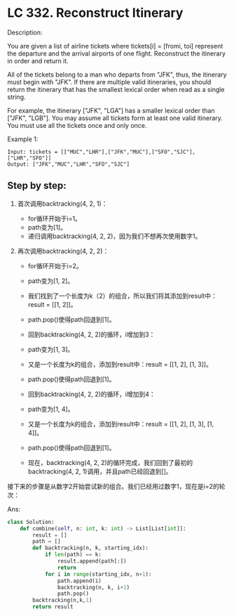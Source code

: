 # LC 332. Reconstruct Itinerary

Description:

You are given a list of airline tickets where tickets[i] = [fromi, toi] represent the departure and the arrival airports of one flight. Reconstruct the itinerary in order and return it.

All of the tickets belong to a man who departs from "JFK", thus, the itinerary must begin with "JFK". If there are multiple valid itineraries, you should return the itinerary that has the smallest lexical order when read as a single string.

For example, the itinerary ["JFK", "LGA"] has a smaller lexical order than ["JFK", "LGB"].
You may assume all tickets form at least one valid itinerary. You must use all the tickets once and only once.

Example 1:

```
Input: tickets = [["MUC","LHR"],["JFK","MUC"],["SFO","SJC"],["LHR","SFO"]]
Output: ["JFK","MUC","LHR","SFO","SJC"]
```

## Step by step:
1. 首次调用backtracking(4, 2, 1)：

    * for循环开始于i=1。
    * path变为[1]。
    * 递归调用backtracking(4, 2, 2)，因为我们不想再次使用数字1。
2. 再次调用backtracking(4, 2, 2)：

    * for循环开始于i=2。
    * path变为[1, 2]。
    * 我们找到了一个长度为k（2）的组合，所以我们将其添加到result中：result = [[1, 2]]。
    * path.pop()使得path回退到[1]。
    * 回到backtracking(4, 2, 2)的循环，i增加到3：

    * path变为[1, 3]。
    * 又是一个长度为k的组合，添加到result中：result = [[1, 2], [1, 3]]。
    * path.pop()使得path回退到[1]。
    * 回到backtracking(4, 2, 2)的循环，i增加到4：

    * path变为[1, 4]。
    * 又是一个长度为k的组合，添加到result中：result = [[1, 2], [1, 3], [1, 4]]。
    * path.pop()使得path回退到[1]。
    * 现在，backtracking(4, 2, 2)的循环完成，我们回到了最初的backtracking(4, 2, 1)调用，并且path已经回退到[]。

接下来的步骤是从数字2开始尝试新的组合。我们已经用过数字1，现在是i=2的轮次：


Ans:

```py
class Solution:
    def combine(self, n: int, k: int) -> List[List[int]]:
        result = []
        path = []
        def backtracking(n, k, starting_idx):            
            if len(path) == k:
                result.append(path[:])
                return
            for i in range(starting_idx, n+1):
                path.append(i)
                backtracking(n, k, i+1)
                path.pop()
        backtracking(n,k,1)
        return result


```